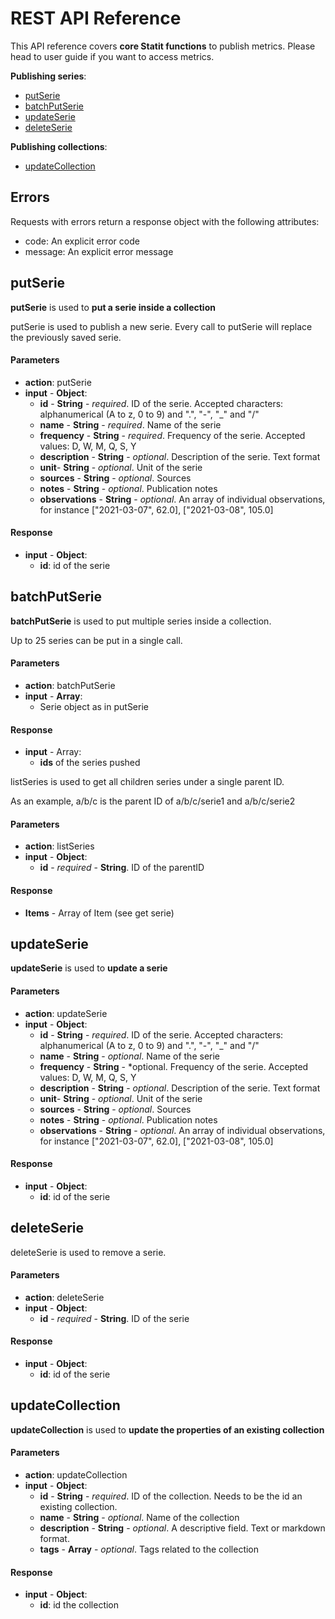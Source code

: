 # REST API Reference

This API reference covers **core Statit functions** to publish metrics. Please head to user guide if you want to access metrics.

**Publishing series**:

- [putSerie](#putserie)
- [batchPutSerie](#batchputserie)
- [updateSerie](#updateserie)
- [deleteSerie](#deleteserie)

**Publishing collections**:

- [updateCollection](#updateCollection)

## **Errors**

Requests with errors return a response object with the following attributes:

- code: An explicit error code
- message: An explicit error message


## **putSerie**

**putSerie** is used to **put a serie inside a collection**

putSerie is used to publish a new serie. Every call to putSerie will replace the previously saved serie.

#### Parameters

- **action**: putSerie
- **input** - **Object**:
    - **id** - **String** - *required*. ID of the serie. Accepted characters: alphanumerical (A to z, 0 to 9) and ".", "-", "_" and "/"
    - **name** - **String** - *required*. Name of the serie
    - **frequency** - **String** - *required*. Frequency of the serie. Accepted values: D, W, M, Q, S, Y
    - **description** - **String** - *optional*. Description of the serie. Text format
    - **unit**- **String** - *optional*. Unit of the serie
    - **sources** - **String** - *optional*. Sources
    - **notes** - **String** - *optional*. Publication notes
    - **observations** - **String** - *optional*. An array of individual observations, for instance ["2021-03-07", 62.0], ["2021-03-08", 105.0]


#### Response

- **input** - **Object**:
    - **id**: id of the serie




## **batchPutSerie**

**batchPutSerie** is used to put multiple series inside a collection.

Up to 25 series can be put in a single call.

#### Parameters

- **action**: batchPutSerie
- **input** - **Array**:
    - Serie object as in putSerie

#### Response

- **input** - Array:
    - **ids** of the series pushed







listSeries is used to get all children series under a single parent ID.

As an example, a/b/c is the parent ID of a/b/c/serie1 and a/b/c/serie2

#### Parameters

- **action**: listSeries
- **input** - **Object**:
    - **id** - *required* - **String**. ID of the parentID

#### Response

- **Items** - Array of Item (see get serie)



## **updateSerie**

**updateSerie** is used to **update a serie**

#### Parameters

- **action**: updateSerie
- **input** - **Object**:
    - **id** - **String** - *required*. ID of the serie. Accepted characters: alphanumerical (A to z, 0 to 9) and ".", "-", "_" and "/"
    - **name** - **String** - *optional*. Name of the serie
    - **frequency** - **String** - *optional. Frequency of the serie. Accepted values: D, W, M, Q, S, Y
    - **description** - **String** - *optional*. Description of the serie. Text format
    - **unit**- **String** - *optional*. Unit of the serie
    - **sources** - **String** - *optional*. Sources
    - **notes** - **String** - *optional*. Publication notes
    - **observations** - **String** - *optional*. An array of individual observations, for instance ["2021-03-07", 62.0], ["2021-03-08", 105.0]


#### Response

- **input** - **Object**:
    - **id**: id of the serie



## **deleteSerie**

deleteSerie is used to remove a serie.

#### Parameters

- **action**: deleteSerie
- **input** - **Object**:
    - **id** - *required* - **String**. ID of the serie

#### Response

- **input** - **Object**:
    - **id**: id of the serie

## **updateCollection**

**updateCollection** is used to **update the properties of an existing collection**

#### Parameters

- **action**: updateCollection
- **input** - **Object**:
    - **id** - **String** - *required*. ID of the collection. Needs to be the id an existing collection.
    - **name** - **String** - *optional*. Name of the collection
    - **description** - **String** - *optional*. A descriptive field. Text or markdown format.
    - **tags** - **Array** - *optional*. Tags related to the collection

#### Response

- **input** - **Object**:
    - **id**: id the collection


